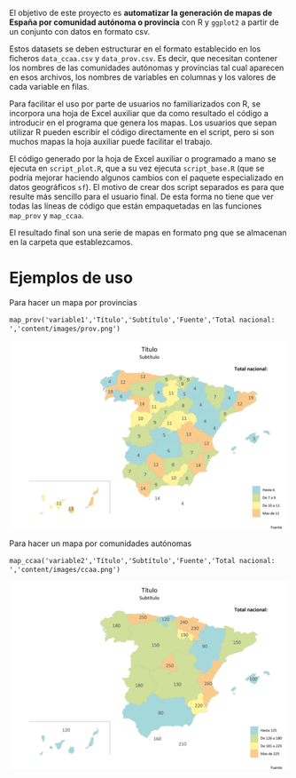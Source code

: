 El objetivo de este proyecto es **automatizar la generación de mapas de España por comunidad autónoma o provincia** con R y ```ggplot2``` a partir de un conjunto con datos en formato csv. 

Estos datasets se deben estructurar en el formato establecido en los ficheros ```data_ccaa.csv``` y ```data_prov.csv```. Es decir, que necesitan contener los nombres de las comunidades autónomas y provincias tal cual aparecen en esos archivos, los nombres de variables en columnas y los valores de cada variable en filas.

Para facilitar el uso por parte de usuarios no familiarizados con R, se incorpora una hoja de Excel auxiliar que da como resultado el código a introducir en el programa que genera los mapas. Los usuarios que sepan utilizar R pueden escribir el código directamente en el script, pero si son muchos mapas la hoja auxiliar puede facilitar el trabajo.

El código generado por la hoja de Excel auxiliar o programado a mano se ejecuta en ```script_plot.R```, que a su vez ejecuta ```script_base.R``` (que se podría mejorar haciendo algunos cambios con el paquete especializado en datos geográficos ```sf```). El motivo de crear dos script separados es para que resulte más sencillo para el usuario final. De esta forma no tiene que ver todas las líneas de código que están empaquetadas en las funciones ```map_prov``` y ```map_ccaa```.

El resultado final son una serie de mapas en formato png que se almacenan en la carpeta que establezcamos.

# Ejemplos de uso

Para hacer un mapa por provincias

```
map_prov('variable1','Título','Subtítulo','Fuente','Total nacional: ','content/images/prov.png')
```

<p align="center">
<img src="content/images/prov.png" alt="drawing" width="600"/>
</p>

Para hacer un mapa por comunidades autónomas

```
map_ccaa('variable2','Título','Subtítulo','Fuente','Total nacional: ','content/images/ccaa.png')
```

<p align="center">
<img src="content/images/ccaa.png" alt="drawing" width="600"/>
</p>
